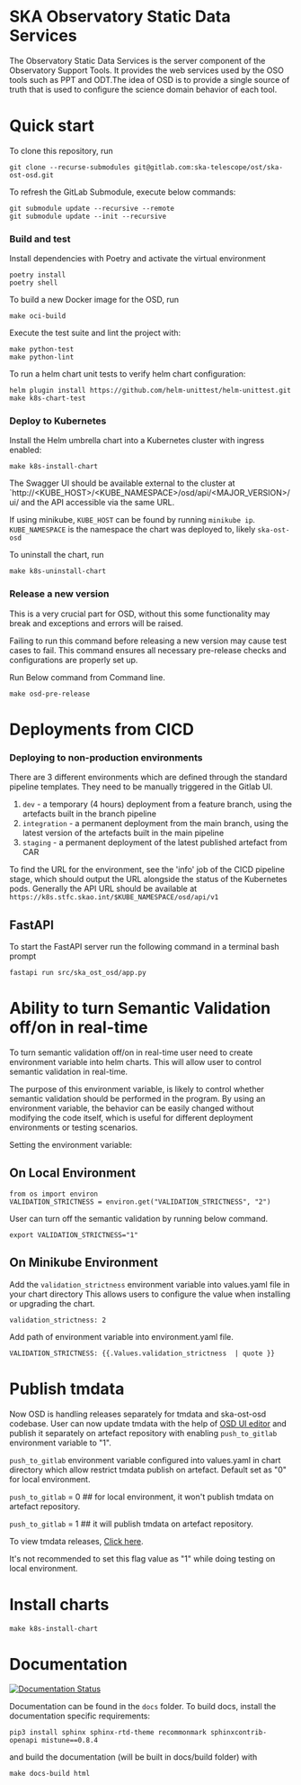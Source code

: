 SKA Observatory Static Data Services
=====================================

The Observatory Static Data Services is the server component of the
Observatory Support Tools. It provides the web services used by the OSO tools such as PPT and ODT.The idea of OSD is to provide a single source of truth that is used to configure the science domain behavior of each tool.

# Quick start
To clone this repository, run

```
git clone --recurse-submodules git@gitlab.com:ska-telescope/ost/ska-ost-osd.git
```

To refresh the GitLab Submodule, execute below commands:

```
git submodule update --recursive --remote
git submodule update --init --recursive
```

### Build and test

Install dependencies with Poetry and activate the virtual environment

```
poetry install
poetry shell
```

To build a new Docker image for the OSD, run

```
make oci-build
```

Execute the test suite and lint the project with:

```
make python-test
make python-lint
```

To run a helm chart unit tests to verify helm chart configuration:

```
helm plugin install https://github.com/helm-unittest/helm-unittest.git
make k8s-chart-test
```

### Deploy to Kubernetes

Install the Helm umbrella chart into a Kubernetes cluster with ingress enabled:

```
make k8s-install-chart
```

The Swagger UI should be available external to the cluster at `http://<KUBE_HOST>/<KUBE_NAMESPACE>/osd/api/<MAJOR_VERSION>/ui/ and the API accessible via the same URL.

If using minikube, `KUBE_HOST` can be found by running `minikube ip`.
`KUBE_NAMESPACE` is the namespace the chart was deployed to, likely `ska-ost-osd`

To uninstall the chart, run

```
make k8s-uninstall-chart
```

### Release a new version

This is a very crucial part for OSD, without this some functionality may break and exceptions and errors will be raised.

Failing to run this command before releasing a new version may cause test cases to fail. This command ensures all necessary pre-release checks and configurations are properly set up.

Run Below command from Command line.

```
make osd-pre-release
```


# Deployments from CICD

### Deploying to non-production environments

There are 3 different environments which are defined through the standard pipeline templates. They need to be manually triggered in the Gitlab UI.

1. `dev` - a temporary (4 hours) deployment from a feature branch, using the artefacts built in the branch pipeline
2. `integration` - a permanent deployment from the main branch, using the latest version of the artefacts built in the main pipeline
3. `staging` - a permanent deployment of the latest published artefact from CAR

To find the URL for the environment, see the 'info' job of the CICD pipeline stage, which should output the URL alongside the status of the Kubernetes pods.
Generally the API URL should be available at  `https://k8s.stfc.skao.int/$KUBE_NAMESPACE/osd/api/v1`


## FastAPI
To start the FastAPI server run the following command in a terminal bash prompt

```
fastapi run src/ska_ost_osd/app.py
```

# Ability to turn Semantic Validation off/on in real-time

To turn semantic validation off/on in real-time user need to create environment variable into helm charts.
This will allow user to control semantic validation in real-time.

The purpose of this environment variable, is likely to control whether semantic validation
should be performed in the program. By using an environment variable, the behavior can be easily
changed without modifying the code itself, which is useful for different deployment environments or testing scenarios.

Setting the environment variable:

## On Local Environment

```
from os import environ
VALIDATION_STRICTNESS = environ.get("VALIDATION_STRICTNESS", "2")
```

User can turn off the semantic validation by running below command.

```
export VALIDATION_STRICTNESS="1"
```

## On Minikube Environment


Add the `validation_strictness` environment variable into values.yaml file in your chart directory
This allows users to configure the value when installing or upgrading the chart.

```
validation_strictness: 2
```

Add path of environment variable into environment.yaml file.

```
VALIDATION_STRICTNESS: {{.Values.validation_strictness  | quote }}
```

# Publish tmdata

Now OSD is handling releases separately for tmdata and ska-ost-osd codebase.
User can now update tmdata with the help of [ OSD UI editor](https://k8s.stfc.skao.int/ska-oso-integration/osd) and publish it separately on artefact repository with enabling `push_to_gitlab` environment variable to "1".

`push_to_gitlab` environment variable configured into values.yaml in chart directory
which allow restrict tmdata publish on artefact. Default set as "0" for local environment.

`push_to_gitlab` = 0 ## for local environment, it won't publish tmdata on artefact repository.

`push_to_gitlab` = 1 ## it will publish tmdata on artefact repository.

To view tmdata releases, [ Click here](https://gitlab.com/ska-telescope/ost/ska-ost-osd/-/blob/main/tmdata/version_mapping/latest_release.txt?ref_type=heads).

It's not recommended  to set this flag value as "1" while doing testing on local environment.

# Install charts

```
make k8s-install-chart
```

# Documentation

[![Documentation Status](https://readthedocs.org/projects/ska-telescope-ska-ost-osd/badge/?version=latest)](https://developer.skao.int/projects/ska-ost-osd/en/latest/?badge=latest)

Documentation can be found in the ``docs`` folder. To build docs, install the
documentation specific requirements:

```
pip3 install sphinx sphinx-rtd-theme recommonmark sphinxcontrib-openapi mistune==0.8.4
```

and build the documentation (will be built in docs/build folder) with

```
make docs-build html
```
